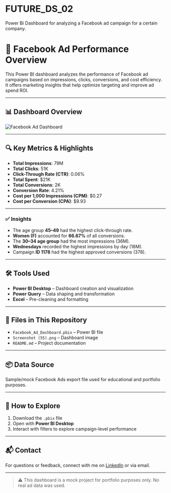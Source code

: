 # FUTURE_DS_02
Power Bi Dashboard for analyzing a Facebook ad campaign for a certain company.
# 📢 Facebook Ad Performance Overview

This Power BI dashboard analyzes the performance of Facebook ad campaigns based on impressions, clicks, conversions, and cost efficiency. It offers marketing insights that help optimize targeting and improve ad spend ROI.

---

## 📊 Dashboard Overview

![Facebook Ad Dashboard](https://raw.githubusercontent.com/Jerry-Nelson/YOUR_REPO_NAME/main/Screenshot%20(55).png)

---

## 🔍 Key Metrics & Highlights

- **Total Impressions**: 79M  
- **Total Clicks**: 51K  
- **Click-Through Rate (CTR)**: 0.06%  
- **Total Spent**: $21K  
- **Total Conversions**: 2K  
- **Conversion Rate**: 4.21%  
- **Cost per 1,000 Impressions (CPM)**: $0.27  
- **Cost per Conversion (CPA)**: $9.93  

---

### ✅ Insights

- The age group **45–49** had the highest click-through rate.
- **Women (F)** accounted for **66.67%** of all conversions.
- The **30–34 age group** had the most impressions (36M).
- **Wednesdays** recorded the highest impressions by day (18M).
- Campaign **ID 1178** had the highest approved conversions (378).

---

## 🛠 Tools Used

- **Power BI Desktop** – Dashboard creation and visualization  
- **Power Query** – Data shaping and transformation  
- **Excel** – Pre-cleaning and formatting

---

## 📁 Files in This Repository

- `Facebook_Ad_Dashboard.pbix` – Power BI file  
- `Screenshot (55).png` – Dashboard image  
- `README.md` – Project documentation  

---

## 📦 Data Source

Sample/mock Facebook Ads export file used for educational and portfolio purposes.

---

## 🚀 How to Explore

1. Download the `.pbix` file
2. Open with **Power BI Desktop**
3. Interact with filters to explore campaign-level performance

---

## 📬 Contact

For questions or feedback, connect with me on [LinkedIn](https://www.linkedin.com/) or via email.

---

> ⚠️ This dashboard is a mock project for portfolio purposes only. No real ad data was used.
